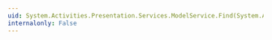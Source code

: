 ```yaml
---
uid: System.Activities.Presentation.Services.ModelService.Find(System.Activities.Presentation.Model.ModelItem,System.Type)
internalonly: False
---
```

